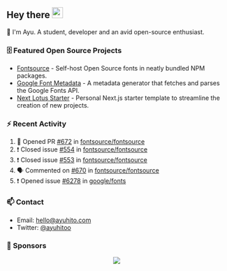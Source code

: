 ## Hey there <img src="https://media.giphy.com/media/hvRJCLFzcasrR4ia7z/giphy.gif" width="25" height="25">

📝 I'm Ayu. A student, developer and an avid open-source enthusiast.

### 🗄 Featured Open Source Projects

- [Fontsource](https://github.com/fontsource/fontsource) - Self-host Open Source fonts in neatly bundled NPM packages.
- [Google Font Metadata](https://github.com/fontsource/google-font-metadata) - A metadata generator that fetches and parses the Google Fonts API.
- [Next Lotus Starter](https://github.com/DecliningLotus/next-lotus-starter) - Personal Next.js starter template to streamline the creation of new projects.

### ⚡ Recent Activity

<!--START_SECTION:activity-->

1. 💪 Opened PR [#672](https://github.com/fontsource/fontsource/pull/672) in [fontsource/fontsource](https://github.com/fontsource/fontsource)
2. ❗️ Closed issue [#554](https://github.com/fontsource/fontsource/issues/554) in [fontsource/fontsource](https://github.com/fontsource/fontsource)
3. ❗️ Closed issue [#553](https://github.com/fontsource/fontsource/issues/553) in [fontsource/fontsource](https://github.com/fontsource/fontsource)
4. 🗣 Commented on [#670](https://github.com/fontsource/fontsource/issues/670) in [fontsource/fontsource](https://github.com/fontsource/fontsource)
5. ❗️ Opened issue [#6278](https://github.com/google/fonts/issues/6278) in [google/fonts](https://github.com/google/fonts)
<!--END_SECTION:activity-->

### 📫 Contact

- Email: hello@ayuhito.com
- Twitter: [@ayuhitoo](https://twitter.com/ayuhitoo)

### :sparkling_heart: Sponsors

<p align="center">
  <a href="https://cdn.jsdelivr.net/gh/ayuhito/ayuhito/sponsors.svg">
    <img src='https://cdn.jsdelivr.net/gh/ayuhito/ayuhito/sponsors.svg'/>
  </a>
</p>
